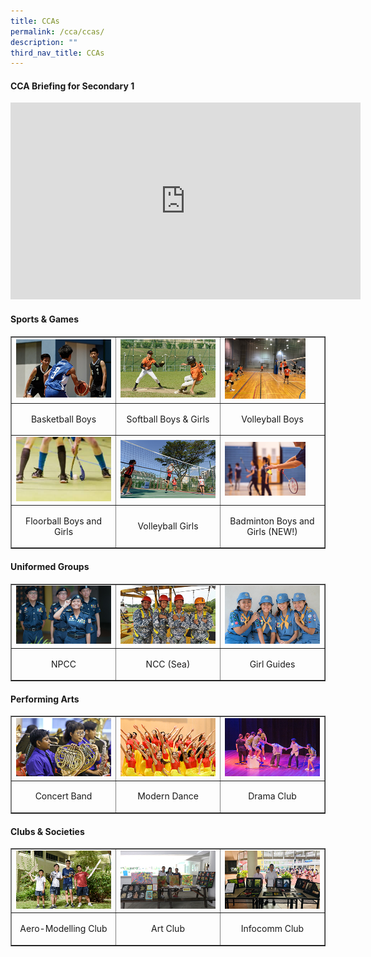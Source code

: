 ```yaml
---
title: CCAs
permalink: /cca/ccas/
description: ""
third_nav_title: CCAs
---
```


<h4><strong>CCA Briefing for Secondary 1</strong></h4>
<iframe width="560" height="315" src="https://www.youtube.com/embed/tEgW1DvihZg" title="CCA Briefing 2022" frameborder="0" allow="accelerometer; autoplay; clipboard-write; encrypted-media; gyroscope; picture-in-picture; web-share" allowfullscreen></iframe>
<h4><strong>Sports & Games</strong></h4>
<table style="border-collapse: collapse; width: 100%;" border="1">
<tbody>
<tr>
<td style="width: 33.3333%;"><a href="/cca/ccas/sports/basketball-boys"><img style="width: 100%;" src="/images/cca1.jpg" /></a></td>
<td style="width: 33.3333%;"><a href="/cca/ccas/sports/softball-boys-n-girls"><img style="width: 100%;" src="/images/cca2.jpg" /></a></td>
<td style="width: 33.3333%;"><a href="/cca/ccas/sports/volleyball-boys"><img style="width: 85%;" src="/images/cca13.jpg" /></a></td>
</tr>
<tr>
<td style="width: 33.3333%;"><p style="text-align: center;">Basketball Boys</p></td>
<td style="width: 33.3333%;"><p style="text-align: center;">Softball Boys & Girls</p></td>
<td style="width: 33.3333%;"><p style="text-align: center;">Volleyball Boys</p></td>
</tr>
<tr>
<td style="width: 33.3333%;"><a href="/cca/ccas/sports/floorball-boys-n-girls"><img style="width: 100%;" src="/images/cca14.png" /></a></td>
<td style="width: 33.3333%;"><a href="/cca/ccas/sports/volleyball-girls"><img style="width: 100%;" src="/images/cca3.jpg" /></a></td>
<td style="width: 33.3333%;"><a href="/cca/ccas/sports/badminton-boys-n-girls-new"><img style="width: 85%;" src="/images/cca15.jpg" /></a></td>
</tr>
<tr>
<td style="width: 33.3333%;"><p style="text-align: center;">Floorball Boys and Girls</p></td>
<td style="width: 33.3333%;"><p style="text-align: center;">Volleyball Girls</p></td>
<td style="width: 33.3333%;"><p style="text-align: center;">Badminton Boys and Girls (NEW!)</p></td>
</tr>
</tbody>
</table>
<h4><strong>Uniformed Groups</strong></h4>
<table style="border-collapse: collapse; width: 100%;" border="1">
<tbody>
<tr>
<td style="width: 33.3333%;"><a href="/cca/ccas/uniformed-groups/npcc"><img style="width: 100%;" src="/images/cca4.jpg" /></a></td>
<td style="width: 33.3333%;"><a href="/cca/ccas/uniformed-groups/ncc-sea"><img style="width: 100%;" src="/images/cca5.jpg" /></a></td>
<td style="width: 33.3333%;"><a href="/cca/ccas/uniformed-groups/girl-guides"><img style="width: 100%;" src="/images/cca6.jpg" /></a></td>
</tr>
<tr>
<td style="width: 33.3333%;"><p style="text-align: center;">NPCC</p></td>
<td style="width: 33.3333%;"><p style="text-align: center;">NCC (Sea)</p></td>
<td style="width: 33.3333%;"><p style="text-align: center;">Girl Guides</p></td>
</tr>
</tbody>
</table>
<h4><strong>Performing Arts</strong></h4>
<table style="border-collapse: collapse; width: 100%;" border="1">
<tbody>
<tr>
<td style="width: 33.3333%;"><a href="/cca/ccas/performing-arts/concert-band"><img style="width: 100%;" src="/images/cca7.jpg" /></a></td>
<td style="width: 33.3333%;"><a href="/cca/ccas/performing-arts/modern-dance"><img style="width: 100%;" src="/images/cca8.jpg" /></a></td>
<td style="width: 33.3333%;"><a href="/cca/ccas/performing-arts/drama-club"><img style="width: 100%;" src="/images/cca9.jpg" /></a></td>
</tr>
<tr>
<td style="width: 33.3333%;"><p style="text-align: center;">Concert Band</p></td>
<td style="width: 33.3333%;"><p style="text-align: center;">Modern Dance</p></td>
<td style="width: 33.3333%;"><p style="text-align: center;">Drama Club</p></td>
</tr>
</tbody>
</table>
<h4><strong>Clubs & Societies</strong></h4>
<table style="border-collapse: collapse; width: 100%;" border="1">
<tbody>
<tr>
<td style="width: 33.3333%;"><a href="/cca/ccas/clubs-n-societies/aero-modelling-club"><img style="width: 100%;" src="/images/cca10.jpg" /></a></td>
<td style="width: 33.3333%;"><a href="/cca/ccas/clubs-n-societies/art-club"><img style="width: 100%;" src="/images/cca11.jpg" /></a></td>
<td style="width: 33.3333%;"><a href="/cca/ccas/clubs-n-societies/infocomm-club"><img style="width: 100%;" src="/images/cca12.jpg" /></a></td>
</tr>
<tr>
<td style="width: 33.3333%;"><p style="text-align: center;">Aero-Modelling Club</p></td>
<td style="width: 33.3333%;"><p style="text-align: center;">Art Club</p></td>
<td style="width: 33.3333%;"><p style="text-align: center;">Infocomm Club</p></td>
</tr>
</tbody>
</table>